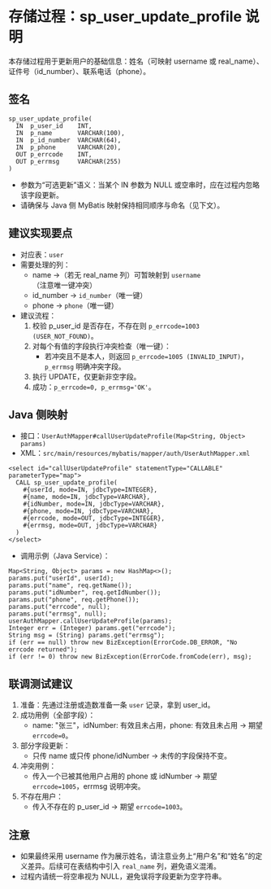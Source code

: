 # 存储过程：sp_user_update_profile 说明

本存储过程用于更新用户的基础信息：姓名（可映射 username 或 real_name）、证件号（id_number）、联系电话（phone）。

## 签名
```
sp_user_update_profile(
  IN  p_user_id    INT,
  IN  p_name       VARCHAR(100),
  IN  p_id_number  VARCHAR(64),
  IN  p_phone      VARCHAR(20),
  OUT p_errcode    INT,
  OUT p_errmsg     VARCHAR(255)
)
```

- 参数为“可选更新”语义：当某个 IN 参数为 NULL 或空串时，应在过程内忽略该字段更新。
- 请确保与 Java 侧 MyBatis 映射保持相同顺序与命名（见下文）。

## 建议实现要点
- 对应表：`user`
- 需要处理的列：
  - name ->（若无 real_name 列）可暂映射到 `username`（注意唯一键冲突）
  - id_number -> `id_number`（唯一键）
  - phone -> `phone`（唯一键）
- 建议流程：
  1. 校验 p_user_id 是否存在，不存在则 `p_errcode=1003 (USER_NOT_FOUND)`。
  2. 对每个有值的字段执行冲突检查（唯一键）：
     - 若冲突且不是本人，则返回 `p_errcode=1005 (INVALID_INPUT)`，`p_errmsg` 明确冲突字段。
  3. 执行 UPDATE，仅更新非空字段。
  4. 成功：`p_errcode=0, p_errmsg='OK'`。

## Java 侧映射
- 接口：`UserAuthMapper#callUserUpdateProfile(Map<String, Object> params)`
- XML：`src/main/resources/mybatis/mapper/auth/UserAuthMapper.xml`
```
<select id="callUserUpdateProfile" statementType="CALLABLE" parameterType="map">
  CALL sp_user_update_profile(
    #{userId, mode=IN, jdbcType=INTEGER},
    #{name, mode=IN, jdbcType=VARCHAR},
    #{idNumber, mode=IN, jdbcType=VARCHAR},
    #{phone, mode=IN, jdbcType=VARCHAR},
    #{errcode, mode=OUT, jdbcType=INTEGER},
    #{errmsg, mode=OUT, jdbcType=VARCHAR}
  )
</select>
```
- 调用示例（Java Service）：
```
Map<String, Object> params = new HashMap<>();
params.put("userId", userId);
params.put("name", req.getName());
params.put("idNumber", req.getIdNumber());
params.put("phone", req.getPhone());
params.put("errcode", null);
params.put("errmsg", null);
userAuthMapper.callUserUpdateProfile(params);
Integer err = (Integer) params.get("errcode");
String msg = (String) params.get("errmsg");
if (err == null) throw new BizException(ErrorCode.DB_ERROR, "No errcode returned");
if (err != 0) throw new BizException(ErrorCode.fromCode(err), msg);
```

## 联调测试建议
1. 准备：先通过注册或造数准备一条 `user` 记录，拿到 user_id。
2. 成功用例（全部字段）：
   - name: "张三"，idNumber: 有效且未占用，phone: 有效且未占用 -> 期望 `errcode=0`。
3. 部分字段更新：
   - 只传 name 或只传 phone/idNumber -> 未传的字段保持不变。
4. 冲突用例：
   - 传入一个已被其他用户占用的 phone 或 idNumber -> 期望 `errcode=1005`，errmsg 说明冲突。
5. 不存在用户：
   - 传入不存在的 p_user_id -> 期望 `errcode=1003`。

## 注意
- 如果最终采用 username 作为展示姓名，请注意业务上“用户名”和“姓名”的定义差异。后续可在表结构中引入 `real_name` 列，避免语义混淆。
- 过程内请统一将空串视为 NULL，避免误将字段更新为空字符串。
